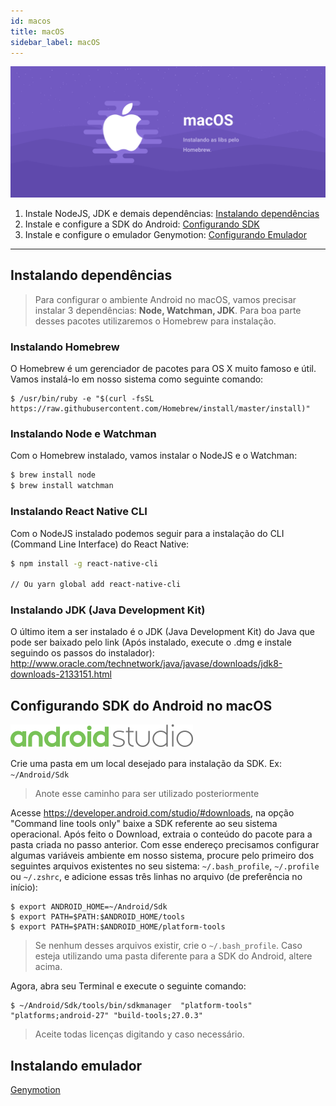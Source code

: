 ```yaml
---
id: macos
title: macOS
sidebar_label: macOS
---
```


![macOS](assets/ambiente-react-native/macOS-Android.png)

1. Instale NodeJS, JDK e demais dependências: [Instalando dependências](#instalando-dependencias)
2. Instale e configure a SDK do Android: [Configurando SDK](#configurando-sdk-do-android-no-macos)
3. Instale e configure o emulador Genymotion: [Configurando Emulador](/ambiente-react-native/android/emulador)

<hr>

## Instalando dependências

> Para configurar o ambiente Android no macOS, vamos precisar instalar 3 dependências: **Node, Watchman, JDK**. Para boa parte desses pacotes utilizaremos o Homebrew para instalação.

### Instalando Homebrew

O Homebrew é um gerenciador de pacotes para OS X muito famoso e útil. Vamos instalá-lo em nosso sistema como seguinte comando:

```console
$ /usr/bin/ruby -e "$(curl -fsSL https://raw.githubusercontent.com/Homebrew/install/master/install)"
```

### Instalando Node e Watchman

Com o Homebrew instalado, vamos instalar o NodeJS e o Watchman:

```sh
$ brew install node
$ brew install watchman
```

### Instalando React Native CLI

Com o NodeJS instalado podemos seguir para a instalação do CLI (Command Line Interface) do React Native:

```sh
$ npm install -g react-native-cli

// Ou yarn global add react-native-cli
```

### Instalando JDK (Java Development Kit)

O último item a ser instalado é o JDK (Java Development Kit) do Java que pode ser baixado pelo link (Após instalado, execute o .dmg e instale seguindo os passos do instalador): http://www.oracle.com/technetwork/java/javase/downloads/jdk8-downloads-2133151.html​

## Configurando SDK do Android no macOS

![Android](assets/android-studio.png)

Crie uma pasta em um local desejado para instalação da SDK. Ex: `~/Android/Sdk`

> Anote esse caminho para ser utilizado posteriormente

Acesse https://developer.android.com/studio/#downloads, na opção "Command line tools only" baixe a SDK referente ao seu sistema operacional.
Após feito o Download, extraia o conteúdo do pacote para a pasta criada no passo anterior.
Com esse endereço precisamos configurar algumas variáveis ambiente em nosso sistema, procure pelo primeiro dos seguintes arquivos existentes no seu sistema: `~/.bash_profile`, `~/.profile` ou `~/.zshrc`, e adicione essas três linhas no arquivo (de preferência no início):

```console
$ export ANDROID_HOME=~/Android/Sdk
$ export PATH=$PATH:$ANDROID_HOME/tools
$ export PATH=$PATH:$ANDROID_HOME/platform-tools
```

> Se nenhum desses arquivos existir, crie o `~/.bash_profile`. Caso esteja utilizando uma pasta diferente para a SDK do Android, altere acima.

Agora, abra seu Terminal e execute o seguinte comando:

```console
$ ~/Android/Sdk/tools/bin/sdkmanager  "platform-tools" "platforms;android-27" "build-tools;27.0.3"
```

> Aceite todas licenças digitando <kbd>y</kbd> caso necessário.

## Instalando emulador

<a class="link-block" href="/ambiente-react-native/android/emulador"><i class="fab fa-android"></i>Genymotion</a>
